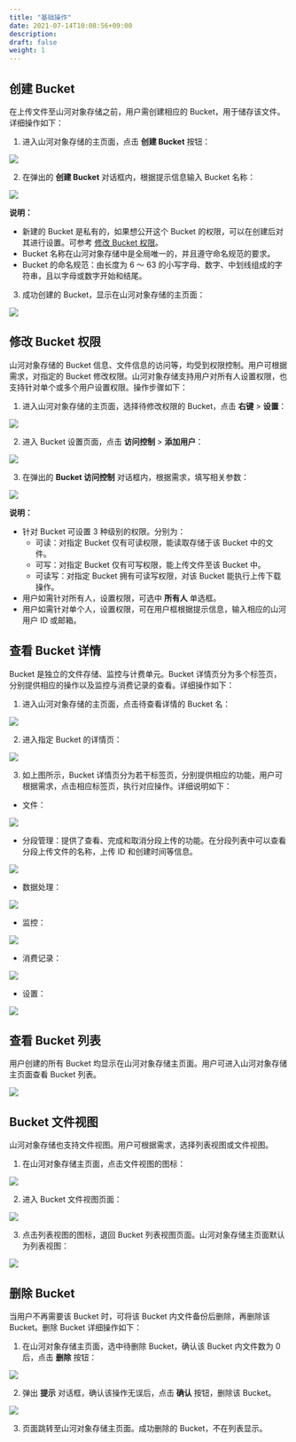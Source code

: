 ```yaml
---
title: "基础操作"
date: 2021-07-14T10:08:56+09:00
description:
draft: false
weight: 1
---
```


## 创建 Bucket
在上传文件至山河对象存储之前，用户需创建相应的 Bucket，用于储存该文件。详细操作如下：

1. 进入山河对象存储的主页面，点击 **创建 Bucket** 按钮：

 ![](/storage/object-storage/_images/console_main.png)

2. 在弹出的 **创建 Bucket** 对话框内，根据提示信息输入 Bucket 名称：

 ![](/storage/object-storage/_images/create_bucket.png)

 **说明：**
   - 新建的 Bucket 是私有的，如果想公开这个 Bucket 的权限，可以在创建后对其进行设置。可参考 [修改 Bucket 权限](#修改-bucket-权限)。
   - Bucket 名称在山河对象存储中是全局唯一的，并且遵守命名规范的要求。
   - Bucket 的命名规范：由长度为 6 ～ 63 的小写字母、数字、中划线组成的字符串，且以字母或数字开始和结尾。

3. 成功创建的 Bucket，显示在山河对象存储的主页面：

 ![](/storage/object-storage/_images/create_bucket_list.png)

## 修改 Bucket 权限
山河对象存储的 Bucket 信息、文件信息的访问等，均受到权限控制。用户可根据需求，对指定的 Bucket 修改权限。山河对象存储支持用户对所有人设置权限，也支持针对单个或多个用户设置权限。操作步骤如下：

1. 进入山河对象存储的主页面，选择待修改权限的 Bucket，点击 **右键** > **设置**：

 ![](/storage/object-storage/_images/set_bucket_acl1.png)

2. 进入 Bucket 设置页面，点击 **访问控制** > **添加用户**：

 ![](/storage/object-storage/_images/set_bucket_acl2.png)

3. 在弹出的 **Bucket 访问控制** 对话框内，根据需求，填写相关参数：

 ![](/storage/object-storage/_images/set_bucket_acl3.png)

 **说明：**
   - 针对 Bucket 可设置 3 种级别的权限。分别为：
       - 可读：对指定 Bucket 仅有可读权限，能读取存储于该 Bucket 中的文件。
	   - 可写：对指定 Bucket 仅有可写权限，能上传文件至该 Bucket 中。
	   - 可读写：对指定 Bucket 拥有可读写权限，对该 Bucket 能执行上传下载操作。
   - 用户如需针对所有人，设置权限，可选中 **所有人** 单选框。
   - 用户如需针对单个人，设置权限，可在用户框根据提示信息，输入相应的山河用户 ID 或邮箱。

## 查看 Bucket 详情
Bucket 是独立的文件存储、监控与计费单元。Bucket 详情页分为多个标签页，分别提供相应的操作以及监控与消费记录的查看。详细操作如下：

1. 进入山河对象存储的主页面，点击待查看详情的 Bucket 名：

 ![](/storage/object-storage/_images/bucket_info1.png)

2. 进入指定 Bucket 的详情页：

 ![](/storage/object-storage/_images/bucket_info2.png)

3. 如上图所示，Bucket 详情页分为若干标签页，分别提供相应的功能，用户可根据需求，点击相应标签页，执行对应操作。详细说明如下：
- 文件：

 ![](/storage/object-storage/_images/bucket_info3.png)

- 分段管理：提供了查看、完成和取消分段上传的功能。在分段列表中可以查看分段上传文件的名称，上传 ID 和创建时间等信息。

 ![](/storage/object-storage/_images/bucket_info4.png)

- 数据处理：

 ![](/storage/object-storage/_images/bucket_info5.png)

- 监控：

 ![](/storage/object-storage/_images/bucket_info6.png)

- 消费记录：

 ![](/storage/object-storage/_images/bucket_info7.png)

- 设置：

 ![](/storage/object-storage/_images/bucket_info8.png)

## 查看 Bucket 列表
用户创建的所有 Bucket 均显示在山河对象存储主页面。用户可进入山河对象存储主页面查看 Bucket 列表。

![](/storage/object-storage/_images/create_bucket_list.png)

## Bucket 文件视图
山河对象存储也支持文件视图。用户可根据需求，选择列表视图或文件视图。

1. 在山河对象存储主页面，点击文件视图的图标：

 ![](/storage/object-storage/_images/bucket_view1.png)

2. 进入 Bucket 文件视图页面：

 ![](/storage/object-storage/_images/bucket_view2.png)

3. 点击列表视图的图标，退回 Bucket 列表视图页面。山河对象存储主页面默认为列表视图：

 ![](/storage/object-storage/_images/bucket_view3.png)

## 删除 Bucket
当用户不再需要该 Bucket 时，可将该 Bucket 内文件备份后删除，再删除该 Bucket。删除 Bucket 详细操作如下：

1. 在山河对象存储主页面，选中待删除 Bucket，确认该 Bucket 内文件数为 0 后，点击 **删除** 按钮：

 ![](/storage/object-storage/_images/delete_bucket1.png)

2. 弹出 **提示** 对话框，确认该操作无误后，点击 **确认** 按钮，删除该 Bucket。

 ![](/storage/object-storage/_images/delete_bucket2.png)

3. 页面跳转至山河对象存储主页面。成功删除的 Bucket，不在列表显示。
